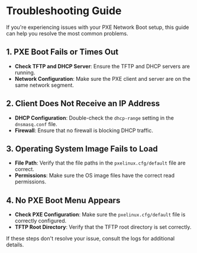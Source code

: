 
# Troubleshooting Guide

If you're experiencing issues with your PXE Network Boot setup, this guide can help you resolve the most common problems.

## 1. PXE Boot Fails or Times Out
- **Check TFTP and DHCP Server**: Ensure the TFTP and DHCP servers are running.
- **Network Configuration**: Make sure the PXE client and server are on the same network segment.

## 2. Client Does Not Receive an IP Address
- **DHCP Configuration**: Double-check the `dhcp-range` setting in the `dnsmasq.conf` file.
- **Firewall**: Ensure that no firewall is blocking DHCP traffic.

## 3. Operating System Image Fails to Load
- **File Path**: Verify that the file paths in the `pxelinux.cfg/default` file are correct.
- **Permissions**: Make sure the OS image files have the correct read permissions.

## 4. No PXE Boot Menu Appears
- **Check PXE Configuration**: Make sure the `pxelinux.cfg/default` file is correctly configured.
- **TFTP Root Directory**: Verify that the TFTP root directory is set correctly.

If these steps don't resolve your issue, consult the logs for additional details.
